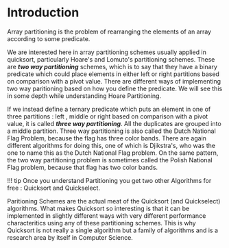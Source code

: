 # Introduction

Array partitioning is the problem of rearranging the elements of an array according to some predicate. 

We are interested here in array partitioning schemes usually applied in quicksort, particularly Hoare's and Lomuto's partitioning schemes. These are ***two way partitioning*** schemes, which is to say that they have a binary predicate which could place elements in either left or right partitions based on comparison with a pivot value. There are different ways of implementing two way paritioning based on how you define the predicate. We will see this in some depth while understanding Hoare Partitioning.

If we instead define a ternary predicate which puts an element in one of three partitions : left , middle or right based on comparison with a pivot value, it is called ***three way partitioning***. All the duplicates are grouped into a middle partition. 
Three way partitioning is also called the Dutch National Flag Problem, because the flag has three color bands. There are again different algorithms for doing this, one of which is Djikstra's, who was the one to name this as the Dutch National Flag problem. On the same pattern, the two way partitioning problem is sometimes called the Polish National Flag problem, because that flag has two color bands.

!!! tip
    Once you understand Partitioning you get two other Algorithms for free : Quicksort and Quickselect.
    
Paritioning Schemes are the actual meat of the Quicksort (and Quickselect)  algorithms. What makes Quicksort so interesting is that it can be implemented in slightly different ways with very different performance characteritics using any of these partitioning schemes. This is why Quicksort is not really a single algorithm but a family of algorithms and is a research area by itself in Computer Science.

